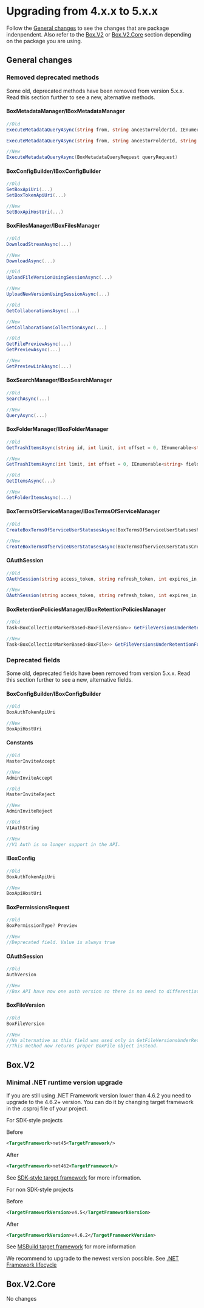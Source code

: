 # Upgrading from 4.x.x to 5.x.x

Follow the [General changes](#general-changes) to see the changes that are package indenpendent. Also refer to the [Box.V2](#box-v2) or 
[Box.V2.Core](#box-v2-core) section depending on the package you are using.

## General changes

### Removed deprecated methods

Some old, deprecated methods have been removed from version 5.x.x. Read this section further to see a new, alternative methods.

#### BoxMetadataManager/IBoxMetadataManager
 
```c#
//Old
ExecuteMetadataQueryAsync(string from, string ancestorFolderId, IEnumerable<string> fields, string query, Dictionary<string, object> queryParameters, string indexName, List<BoxMetadataQueryOrderBy> orderBy, int limit, string marker, bool autoPaginate)

ExecuteMetadataQueryAsync(string from, string ancestorFolderId, string query = null, Dictionary<string, object> queryParameters = null, string indexName = null, List<BoxMetadataQueryOrderBy> orderBy = null, int limit = 100, string marker = null, bool autoPaginate = false)

//New
ExecuteMetadataQueryAsync(BoxMetadataQueryRequest queryRequest)
```

#### BoxConfigBuilder/IBoxConfigBuilder

```c#
//Old
SetBoxApiUri(...)
SetBoxTokenApiUri(...)

//New
SetBoxApiHostUri(...)
```

#### BoxFilesManager/IBoxFilesManager

```c#
//Old
DownloadStreamAsync(...)

//New
DownloadAsync(...)
```

```c#
//Old
UploadFileVersionUsingSessionAsync(...)

//New 
UploadNewVersionUsingSessionAsync(...)
```


```c#
//Old
GetCollaborationsAsync(...)

//New
GetCollaborationsCollectionAsync(...)
```

```c#
//Old
GetFilePreviewAsync(...)
GetPreviewAsync(...)

//New
GetPreviewLinkAsync(...)
```

#### BoxSearchManager/IBoxSearchManager

```c#
//Old
SearchAsync(...)

//New
QueryAsync(...)
```

#### BoxFolderManager/IBoxFolderManager

```c#
//Old
GetTrashItemsAsync(string id, int limit, int offset = 0, IEnumerable<string> fields = null)

//New
GetTrashItemsAsync(int limit, int offset = 0, IEnumerable<string> fields = null, bool autoPaginate = false, string sort = null, BoxSortDirection? direction = null)
```

```c#
//Old
GetItemsAsync(...)

//New
GetFolderItemsAsync(...)
```

#### BoxTermsOfServiceManager/IBoxTermsOfServiceManager

```c#
//Old
CreateBoxTermsOfServiceUserStatusesAsync(BoxTermsOfServiceUserStatusesRequest termsOfServicesUserStatusesRequest)

//New
CreateBoxTermsOfServiceUserStatusesAsync(BoxTermsOfServiceUserStatusCreateRequest termsOfServiceUserStatusCreateRequest)
```

#### OAuthSession

```c#
//Old
OAuthSession(string access_token, string refresh_token, int expires_in, string token_type, AuthVersion authVersion)

//New
OAuthSession(string access_token, string refresh_token, int expires_in, string token_type)
```

#### BoxRetentionPoliciesManager/IBoxRetentionPoliciesManager
```c#
//Old
Task<BoxCollectionMarkerBased<BoxFileVersion>> GetFileVersionsUnderRetentionForAssignmentAsync(...)

//New
Task<BoxCollectionMarkerBased<BoxFile>> GetFileVersionsUnderRetentionForAssignmentAsync(...)
```

### Deprecated fields

Some old, deprecated fields have been removed from version 5.x.x. Read this section further to see a new, alternative fields.

#### BoxConfigBuilder/IBoxConfigBuilder

```c#
//Old
BoxAuthTokenApiUri

//New
BoxApiHostUri
```

#### Constants

```c#
//Old
MasterInviteAccept

//New
AdminInviteAccept
```

```c#
//Old
MasterInviteReject

//New
AdminInviteReject
```

```c#
//Old
V1AuthString

//New
//V1 Auth is no longer support in the API.
```

#### IBoxConfig

```c#
//Old
BoxAuthTokenApiUri

//New
BoxApiHostUri
```

#### BoxPermissionsRequest

```c#
//Old
BoxPermissionType? Preview

//New
//Deprecated field. Value is always true 
```

#### OAuthSession

```c#
//Old
AuthVersion

//New
//Box API have now one auth version so there is no need to differentiate between them.
```

#### BoxFileVersion

```c#
//Old
BoxFileVersion

//New
//No alternative as this field was used only in GetFileVersionsUnderRetentionForAssignmentAsync(...).
//This method now returns proper BoxFile object instead.
```

## Box.V2

### Minimal .NET runtime version upgrade

If you are still using .NET Framework version lower than 4.6.2 you need to upgrade to the 4.6.2+ version. You can do it by changing target framework in the .csproj file of your project.

For SDK-style projects

Before
```xml
<TargetFramework>net45<TargetFramework/>
```

After
```xml
<TargetFramework>net462<TargetFramework/>
```

See [SDK-style target framework](https://learn.microsoft.com/en-us/dotnet/standard/frameworks) for more information.

For non SDK-style projects

Before
```xml
<TargetFrameworkVersion>v4.5</TargetFrameworkVersion>
```

After
```xml
<TargetFrameworkVersion>v4.6.2</TargetFrameworkVersion>
```

See [MSBuild target framework](https://learn.microsoft.com/en-us/visualstudio/msbuild/msbuild-target-framework-and-target-platform?view=vs-2022) for more information

We recommend to upgrade to the newest version possible. 
See [.NET Framework lifecycle](https://learn.microsoft.com/en-us/lifecycle/products/microsoft-net-framework)

## Box.V2.Core

No changes